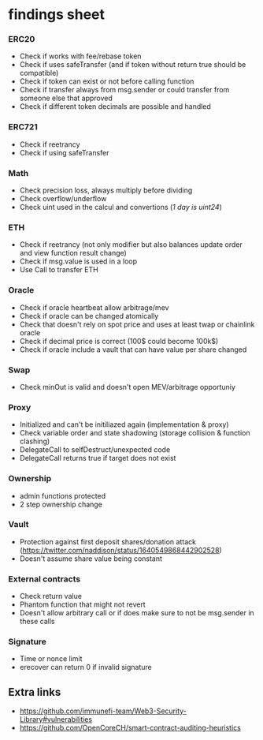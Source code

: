 # findings sheet

### ERC20

- Check if works with fee/rebase token
- Check if uses safeTransfer (and if token without return true should be compatible)
- Check if token can exist or not before calling function
- Check if transfer always from msg.sender or could transfer from someone else that approved
- Check if different token decimals are possible and handled

### ERC721

- Check if reetrancy
- Check if using safeTransfer

### Math

- Check precision loss, always multiply before dividing
- Check overflow/underflow
- Check uint used in the calcul and convertions (*1 day is uint24*)

### ETH

- Check if reetrancy (not only modifier but also balances update order and view function result change)
- Check if msg.value is used in a loop
- Use Call to transfer ETH

### Oracle

- Check if oracle heartbeat allow arbitrage/mev
- Check if oracle can be changed atomically
- Check that doesn't rely on spot price and uses at least twap or chainlink oracle
- Check if decimal price is correct (100$ could become 100k$)
- Check if oracle include a vault that can have value per share changed

### Swap

- Check minOut is valid and doesn't open MEV/arbitrage opportuniy

### Proxy

- Initialized and can't be initiliazed again (implementation & proxy)
- Check variable order and state shadowing (storage collision & function clashing)
- DelegateCall to selfDestruct/unexpected code
- DelegateCall returns true if target does not exist

### Ownership

- admin functions protected
- 2 step ownership change

### Vault

- Protection against first deposit shares/donation attack (https://twitter.com/naddison/status/1640549868442902528)
- Doesn't assume share value being constant

### External contracts

- Check return value
- Phantom function that might not revert
- Doesn't allow arbitrary call or if does make sure to not be msg.sender in these calls

### Signature

- Time or nonce limit
- erecover can return 0 if invalid signature

## Extra links

- https://github.com/immunefi-team/Web3-Security-Library#vulnerabilities
- https://github.com/OpenCoreCH/smart-contract-auditing-heuristics
